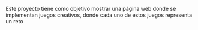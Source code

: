 Este proyecto tiene como objetivo mostrar una página web donde se implementan juegos creativos, donde cada uno de estos juegos representa un reto
